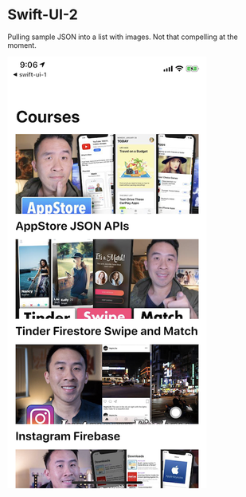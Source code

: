 # Swift-UI-2
Pulling sample JSON into a list with images. Not that compelling at the moment.

![Screenshot](./ui-2.png)
